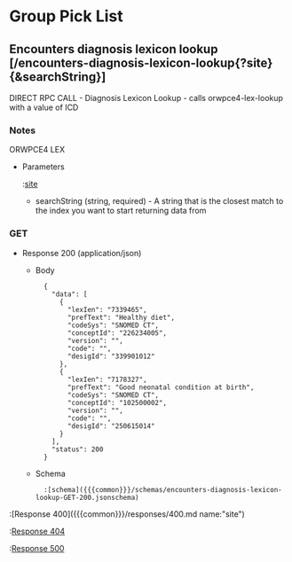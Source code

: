 # Group Pick List

## Encounters diagnosis lexicon lookup [/encounters-diagnosis-lexicon-lookup{?site}{&searchString}]

DIRECT RPC CALL - Diagnosis Lexicon Lookup - calls orwpce4-lex-lookup with a value of ICD

### Notes

ORWPCE4 LEX

+ Parameters

    :[site]({{{common}}}/parameters/site.md)

    + searchString (string, required) - A string that is the closest match to the index you want to start returning data from

### GET

+ Response 200 (application/json)

    + Body

            {
              "data": [
                {
                  "lexIen": "7339465",
                  "prefText": "Healthy diet",
                  "codeSys": "SNOMED CT",
                  "conceptId": "226234005",
                  "version": "",
                  "code": "",
                  "desigId": "339901012"
                },
                {
                  "lexIen": "7178327",
                  "prefText": "Good neonatal condition at birth",
                  "codeSys": "SNOMED CT",
                  "conceptId": "102500002",
                  "version": "",
                  "code": "",
                  "desigId": "250615014"
                }
              ],
              "status": 200
            }

    + Schema

            :[schema]({{{common}}}/schemas/encounters-diagnosis-lexicon-lookup-GET-200.jsonschema)

:[Response 400]({{{common}}}/responses/400.md name:"site")

:[Response 404]({{{common}}}/responses/404.md)

:[Response 500]({{{common}}}/responses/500.md)


